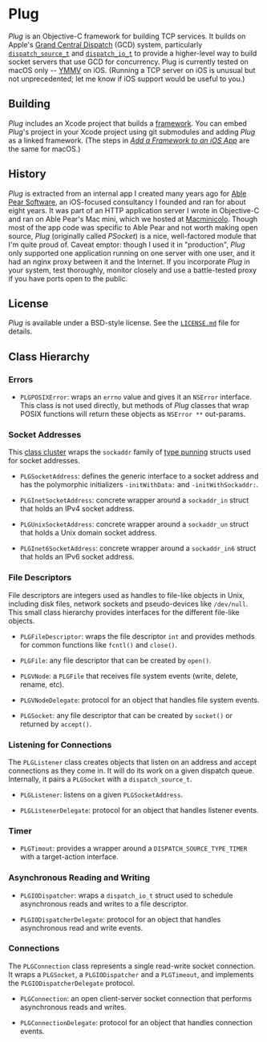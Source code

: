 # Plug

_Plug_ is an Objective-C framework for building TCP services.  It builds on
Apple's [Grand Central Dispatch][1] (GCD) system, particularly
[`dispatch_source_t`][2] and [`dispatch_io_t`][3] to provide a higher-level way
to build socket servers that use GCD for concurrency.  Plug is currently tested
on macOS only -- [YMMV][4] on iOS.  (Running a TCP server on iOS is unusual but
not unprecedented; let me know if iOS support would be useful to you.)

[1]: https://developer.apple.com/documentation/dispatch?language=objc
[2]: https://developer.apple.com/documentation/dispatch/dispatch_source?language=objc
[3]: https://developer.apple.com/documentation/dispatch/dispatch_i_o?language=objc
[4]: https://idioms.thefreedictionary.com/your+mileage+may+vary


## Building

_Plug_ includes an Xcode project that builds a [framework][5].  You can embed
_Plug_'s project in your Xcode project using git submodules and adding _Plug_ as
a linked framework.  (The steps in [_Add a Framework to an iOS App_][6] are the
same for macOS.)

[5]: https://developer.apple.com/library/archive/documentation/MacOSX/Conceptual/BPFrameworks/Concepts/WhatAreFrameworks.html
[6]: https://medium.com/build-an-app-like-lego/add-a-framework-to-an-ios-app-45c06e39bf23


## History

_Plug_ is extracted from an internal app I created many years ago for [Able Pear
Software][7], an iOS-focused consultancy I founded and ran for about eight
years.  It was part of an HTTP application server I wrote in Objective-C and
ran on Able Pear's Mac mini, which we hosted at [Macminicolo][8].  Though most
of the app code was specific to Able Pear and not worth making open source,
_Plug_ (originally called _PSocket_) is a nice, well-factored module that I'm
quite proud of.  Caveat emptor: though I used it in "production", _Plug_ only
supported one application running on one server with one user, and it had an
nginx proxy between it and the Internet.  If you incorporate _Plug_ in your
system, test thoroughly, monitor closely and use a battle-tested proxy if you
have ports open to the public.

[7]: http://blog.ablepear.com
[8]: https://macminicolo.net


## License

_Plug_ is available under a BSD-style license.  See the [`LICENSE.md`][9] file
for details.

[9]: https://github.com/donmccaughey/Plug/master/LICENSE.md


## Class Hierarchy

### Errors

- `PLGPOSIXError`: wraps an `errno` value and gives it an `NSError` interface.
  This class is not used directly, but methods of _Plug_ classes that wrap POSIX
  functions will return these objects as `NSError **` out-params. 

### Socket Addresses

This [class cluster][10] wraps the `sockaddr` family of [type punning][11]
structs used for socket addresses.

- `PLGSocketAddress`: defines the generic interface to a socket address and has
  the polymorphic initializers `-initWithData:` and `-initWithSockaddr:`.

- `PLGInetSocketAddress`: concrete wrapper around a `sockaddr_in` struct that
  holds an IPv4 socket address.

- `PLGUnixSocketAddress`: concrete wrapper around a `sockaddr_un` struct that
  holds a Unix domain socket address.

- `PLGInet6SocketAddress`: concrete wrapper around a `sockaddr_in6` struct that
  holds an IPv6 socket address.

[10]: https://developer.apple.com/library/archive/documentation/General/Conceptual/CocoaEncyclopedia/ClassClusters/ClassClusters.html
[11]: https://en.wikipedia.org/wiki/Type_punning

### File Descriptors

File descriptors are integers used as handles to file-like objects in Unix,
including disk files, network sockets and pseudo-devices like `/dev/null`.  This
small class hierarchy provides interfaces for the different file-like objects.

- `PLGFileDescriptor`: wraps the file descriptor `int` and provides methods for
  common functions like `fcntl()` and `close()`.

- `PLGFile`: any file descriptor that can be created by `open()`.

- `PLGVNode`: a `PLGFile` that receives file system events (write, delete,
  rename, etc).

- `PLGVNodeDelegate`: protocol for an object that handles file system events.

- `PLGSocket`: any file descriptor that can be created by `socket()` or
  returned by `accept()`.

### Listening for Connections

The `PLGListener` class creates objects that listen on an address and accept
connections as they come in.  It will do its work on a given dispatch queue.
Internally, it pairs a `PLGSocket` with a `dispatch_source_t`.

- `PLGListener`: listens on a given `PLGSocketAddress`.

- `PLGListenerDelegate`: protocol for an object that handles listener events.

### Timer

- `PLGTimout`: provides a wrapper around a `DISPATCH_SOURCE_TYPE_TIMER` with a
  target-action interface.

### Asynchronous Reading and Writing

- `PLGIODispatcher`: wraps a `dispatch_io_t` struct used to schedule
  asynchronous reads and writes to a file descriptor.

- `PLGIODispatcherDelegate`: protocol for an object that handles asynchronous
  read and write events.

### Connections

The `PLGConnection` class represents a single read-write socket connection.  It
wraps a `PLGSocket`, a `PLGIODispatcher` and a `PLGTimeout`, and implements the
`PLGIODispatcherDelegate` protocol.

- `PLGConnection`: an open client-server socket connection that performs
  asynchronous reads and writes.

- `PLGConnectionDelegate`: protocol for an object that handles connection
  events.

